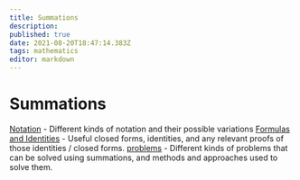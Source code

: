 ```yaml
---
title: Summations
description: 
published: true
date: 2021-08-20T18:47:14.383Z
tags: mathematics
editor: markdown
---
```


# Summations
[Notation](/mathematics/summations/notations) - Different kinds of notation and their possible variations
[Formulas and Identities](/mathematics/summations/formulas-and-identities) - Useful closed forms, identities, and any relevant proofs of those identities / closed forms.
[problems](/mathematics/summations/problems) - Different kinds of problems that can be solved using summations, and methods and approaches used to solve them.
